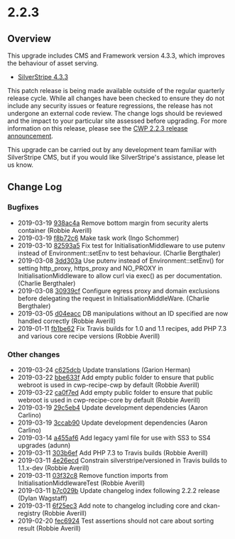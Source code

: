 # 2.2.3

## Overview

This upgrade includes CMS and Framework version 4.3.3, which improves the behaviour of asset serving.

- [SilverStripe 4.3.3](https://docs.silverstripe.org/en/4/changelogs/4.3.3/)

This patch release is being made available outside of the regular quarterly release cycle. While all changes have been checked to ensure they do not include any security issues or feature regressions, the release has not undergone an external code review. The change logs should be reviewed and the impact to your particular site assessed before upgrading. For more information on this release, please see the [CWP 2.2.3 release announcement](https://www.cwp.govt.nz/updates/news/important-release-for-broken-file-links-cwp-2-2-3/).

This upgrade can be carried out by any development team familiar with SilverStripe CMS, but if you would like SilverStripe's assistance, please let us know.

<!--- Changes below this line will be automatically regenerated -->

## Change Log

### Bugfixes

 * 2019-03-19 [938ac4a](https://github.com/bringyourownideas/silverstripe-composer-security-checker/commit/938ac4ac2b2ea40d3ba161cf8b4d59637069f08e) Remove bottom margin from security alerts container (Robbie Averill)
 * 2019-03-19 [f8b72c6](https://github.com/bringyourownideas/silverstripe-composer-security-checker/commit/f8b72c6d57e3febd963a2cacdc9cd3cb7f483be2) Make task work (Ingo Schommer)
 * 2019-03-10 [82593a5](https://github.com/silverstripe/cwp-core/commit/82593a53d49c18cb953dd138e004c3a8403b3eba) Fix test for InitialisationMiddleware to use putenv instead of Environment::setEnv to test behaviour. (Charlie Bergthaler)
 * 2019-03-08 [3dd303a](https://github.com/silverstripe/cwp-core/commit/3dd303ad794c2952237833f4b6400affd83a7018) Use putenv instead of Environment::setEnv() for setting http_proxy, https_proxy and NO_PROXY in InitialisationMiddleware to allow curl via exec() as per documentation. (Charlie Bergthaler)
 * 2019-03-08 [30939cf](https://github.com/silverstripe/cwp-core/commit/30939cf6554a5edae1a7eaed5d9cacd400f841e7) Configure egress proxy and domain exclusions before delegating the request in InitialisationMiddleWare. (Charlie Bergthaler)
 * 2019-03-05 [d04eacc](https://github.com/silverstripe/silverstripe-auditor/commit/d04eaccda970461fa936709bc72c6bb54872f078) DB manipulations without an ID specified are now handled correctly (Robbie Averill)
 * 2019-01-11 [fb1be62](https://github.com/silverstripe/silverstripe-auditor/commit/fb1be62b68c561a29707f68c62f4be60455bdf2c) Fix Travis builds for 1.0 and 1.1 recipes, add PHP 7.3 and various core recipe versions (Robbie Averill)

### Other changes

 * 2019-03-24 [c625dcb](https://github.com/silverstripe/cwp/commit/c625dcb76b390c4e869108329d6bf2f6396aaac7) Update translations (Garion Herman)
 * 2019-03-22 [bbe633f](https://github.com/silverstripe/cwp-recipe-cms/commit/bbe633fbbb6d8abead13f396d3f41a5946ac5308) Add empty public folder to ensure that public webroot is used in cwp-recipe-cwp by default (Robbie Averill)
 * 2019-03-22 [ca0f7ed](https://github.com/silverstripe/cwp-recipe-core/commit/ca0f7ed60adb8e13c596d0ba4610d966f1527f8b) Add empty public folder to ensure that public webroot is used in cwp-recipe-core by default (Robbie Averill)
 * 2019-03-19 [29c5eb4](https://github.com/silverstripe/recipe-cms/commit/29c5eb49a1fe06b681120bbc4f7dfc52154599fe) Update development dependencies (Aaron Carlino)
 * 2019-03-19 [3ccab90](https://github.com/silverstripe/recipe-core/commit/3ccab90b5f26623dff2da18c0b487069e200c426) Update development dependencies (Aaron Carlino)
 * 2019-03-14 [a455af6](https://github.com/silverstripe/cwp/commit/a455af6603ce488610e78ae81a4051ac799b92b1) Add legacy yaml file for use with SS3 to SS4 upgrades (adunn)
 * 2019-03-11 [303b6ef](https://github.com/silverstripe/cwp-core/commit/303b6ef143f99ef5253e0a97a6a543d6d09d43b0) Add PHP 7.3 to Travis builds (Robbie Averill)
 * 2019-03-11 [4e26ecd](https://github.com/silverstripe/cwp-core/commit/4e26ecd1ca0404294db1e6f43eedda016aa02371) Constrain silverstripe/versioned in Travis builds to 1.1.x-dev (Robbie Averill)
 * 2019-03-11 [03f32c8](https://github.com/silverstripe/cwp-core/commit/03f32c86c916aee829ab41a15de2be3f920666ec) Remove function imports from InitialisationMiddlewareTest (Robbie Averill)
 * 2019-03-11 [b7c029b](https://github.com/silverstripe/cwp/commit/b7c029bf6d6961e43950c7d3578f28349293ee42) Update changelog index following 2.2.2 release (Dylan Wagstaff)
 * 2019-03-11 [6f25ec3](https://github.com/silverstripe/cwp/commit/6f25ec378efdac89a5124df66c4d9e74e6c9c907) Add note to changelog including core and ckan-registry (Robbie Averill)
 * 2019-02-20 [fec6924](https://github.com/bringyourownideas/silverstripe-composer-security-checker/commit/fec69246c91bbe51e1a9e47cc142fd508e75351b) Test assertions should not care about sorting result (Robbie Averill)
